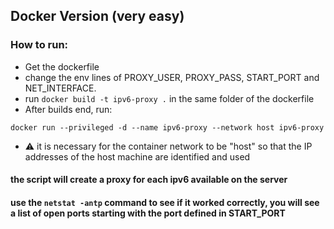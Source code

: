## Docker Version (very easy)

### How to run:
- Get the dockerfile
- change the env lines of PROXY_USER, PROXY_PASS, START_PORT and NET_INTERFACE.
- run `docker build -t ipv6-proxy .` in the same folder of the dockerfile
- After builds end, run:

`docker run --privileged -d --name ipv6-proxy --network host ipv6-proxy`

- ⚠️ it is necessary for the container network to be "host" so that the IP addresses of the host machine are identified and used

#### the script will create a proxy for each ipv6 available on the server
#### use the `netstat -antp` command to see if it worked correctly, you will see a list of open ports starting with the port defined in START_PORT
